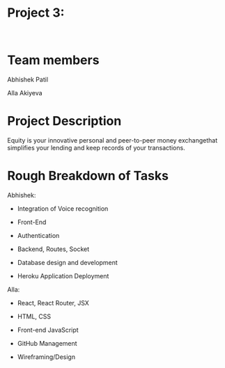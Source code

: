 # Project 3:
​
# Team members
Abhishek Patil

Alla Akiyeva


# Project Description
Equity is your innovative personal and peer-to-peer money exchangethat simplifies your lending and keep records of your transactions.

# Rough Breakdown of Tasks

Abhishek:

- Integration of Voice recognition 

- Front-End

- Authentication

- Backend, Routes, Socket

- Database design and development

- Heroku Application Deployment

Alla:

- React, React Router, JSX

- HTML, CSS

- Front-end JavaScript

- GitHub Management

- Wireframing/Design
